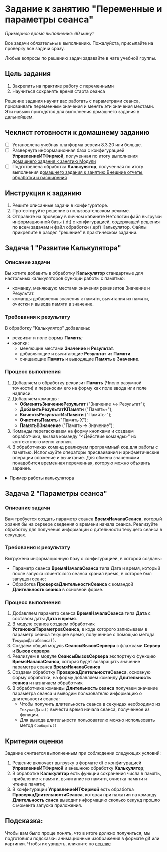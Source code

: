 # Задание к занятию "Переменные и параметры сеанса"
_Примерное время выполнения: 60 минут_

Все задачи обязательны к выполнению. Пожалуйста, присылайте на проверку все задачи сразу.

Любые вопросы по решению задач задавайте в чате учебной группы.

## Цель задания

1. Закрепить на практике работу с переменными
2. Научиться сохранять время старта сеанса

Решение задания научит вас работать с параметрами сеанса, присваивать переменным значения и менять эти значения местами. Эти навыки пригодятся для выполнения домашнего задания в дальнейшем.

## Чеклист готовности к домашнему заданию

- [ ] Установлена учебная платформа версии 8.3.20 или больше.
- [ ] Развернута информационная база с конфигурацией **УправлениеИТФирмой**, полученная по итогу выполнения [домашнего задания к занятию Модули](/homework-2-1.md)
- [ ] Подготовлена обработка **Калькулятор**, полученная по итогу выполнения [домашнего задания к занятию Внешние отчеты, обработки и расширения](/homework-1-6.md)

## Инструкция к заданию

1. Решите описанные задачи в конфигураторе.
2. Протестируйте решение в пользовательском режиме.
3. Отправьте на проверку в личном кабинете Нетологии файл выгрузки информационной базы (.dt) с конфигурацией, содержащей решения по всем задачам и файл обработки (.epf) Калькулятор. Файлы прикрепите в раздел "решение" в практическом задании.

## Задача 1 "Развитие Калькулятора"

### Описание задачи

Вы хотите добавить в обработку **Калькулятор** стандартные для настольных калькуляторов функции работы с памятью:
- команду, меняющую местами значения реквизитов Значение и Результат.
- команды добавления значения к памяти, вычитания из памяти, очистки и вывода памяти в значение.

### Требования к результату
В обработку "Калькулятор" добавлены:
* реквизит и поле формы **Память**;
* кнопки:
  * меняющие местами **Значение** и **Результат**.
  * добавляющие и вычитающие **Результат** из **Памяти**.
  * очищающие **Память** и выводящие **Память** в **Значение**.

### Процесс выполнения

1. Добавляем в обработку реквизит **Память** (Число разумной точности) и переносим его на форму как поле ввода или поле надписи.
2. Добавляем команды:
    * **ОбменятьЗначениеРезультат** ("Значение <-> Результат");
    * **ДобавитьРезультатКПамяти** ("Память+");
    * **ВычестьРезультатИзПамяти** ("Память-");
    * **ОчиститьПамять** ("Память Х");
    * **ПамятьВЗначение** ("Память -> Значение");
3. Команды перетаскиваем на форму кнопками и создаем обработчики, вызвав команду "<Действие команды>" из контекстного меню кнопки.
4. В обработчиках команд реализуем программный код для работы с памятью. Используйте операторы присваивания и арифметические операции сложение и вычитание. Для обмена значениями понадобится временная переменная, которую можно объявить заранее.

<details>
      <summary>Пример работы калькулятора</summary>

<p align="center" width="100%">
  <img width="75%" src="Examples/img/example-2-2-1.gif"> 
</p>

</details>

## Задача 2 "Параметры сеанса"

### Описание задачи
Вам требуется создать параметр сеанса **ВремяНачалаСеанса**, который хранил бы на сервере сведения о времени начала сеанса. Реализуйте обработку для получения информации о дительности текущего сеанса в секундах.

### Требования к результату
Выгружена информационную базу с конфигурацией, в которой созданы:
- Параметр сеанса **ВремяНачалаСеанса** типа Дата и время, который после запуска клиентского сеанса хранил время, в которое был запущен сеанс;
- Обработка **ПроверкаДлительностиСеанса** с командой **Длительность сеанса** в основной форме.

### Процесс выполнения

1. Добавляем параметр сеанса **ВремяНачалаСеанса** типа **Дата** с составом даты **Дата и время**.
2. В модуле сеанса создаем обработчик **УстановкаПараметровСеанса**, в коде которого записываем в параметр сеанса текущее время, полученное с помощью метода `ТекущаяДатаСеанса()`.
3. Создаем общий модуль **СеансыВызовСервера** с флажками **Сервер** и **Вызов сервера**
4. Реализуем в модуле **СеансыВызовСервера** экспортную функцию **ВремяНачалаСеанса**, которая будет возвращать значение параметра сеанса **ВремяНачалаСеанса**
5. Создаем обработку **ПроверкаДлительностиСеанса**, основную форму обработки, на форму добавляем команду **Длительность сеанса** и назначаем обработчик
6. В обработчике команды **Длительность сеанса** получаем значение параметра сеанса и выводим пользователю информацию о длительности сеанса:
    - Чтобы получить длительность сеанса в секундах необходимо из `ТекущаяДата()` вычести время начала сеанса, полученное из функции.
    - Для вывода длительности пользователю можно использовать метод `Сообщить()`

## Критерии оценки

Задание считается выполненным при соблюдении следующих условий:
1. Решение включает выгрузку в формате dt с конфигурацией **УправлениеИТФирмой** и внешнюю обработку **Калькулятор**;
2. В обработке **Калькулятор** есть функции сохранения числа в память, прибаление к памяти, вычитание из памяти, очистка памяти и чтение памяти;
3. В конфигурации **УправлениеИТФирмой** есть обработка **ПроверкаДлительностиСеанса**, которая при нажатии на команду **Длительность санса** выводит информацию сколько секунд прошло с момента запуска приложения.

## Подсказка:

Чтобы вам было проще понять, что в итоге должно получиться, мы подготовили подсказки: анимационные изображения в формате gif или картинки. Чтобы их увидеть, кликните по [ссылке](Examples/homework-2-2-example.md)
